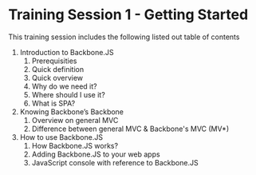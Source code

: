 Training Session 1 - Getting Started
====================================

This training session includes the following listed out table of contents

<ol>
  <li>Introduction to Backbone.JS
    <ol>
      <li>Prerequisities</li>
      <li>Quick definition</li>
      <li>Quick overview</li>
      <li>Why do we need it?</li>
      <li>Where should I use it?</li>
      <li>What is SPA?</li>
    </ol>
  </li>
  <li>Knowing Backbone’s Backbone
    <ol>
      <li>Overview on general MVC</li>
      <li>Difference between general MVC &amp; Backbone's MVC (MV*)</li>      
    </ol>
  </li>
  <li>How to use Backbone.JS
    <ol>
      <li>How Backbone.JS works?</li>
      <li>Adding Backbone.JS to your web apps</li>
      <li>JavaScript console with reference to Backbone.JS</li>
    </ol>
  </li>
</ol>
